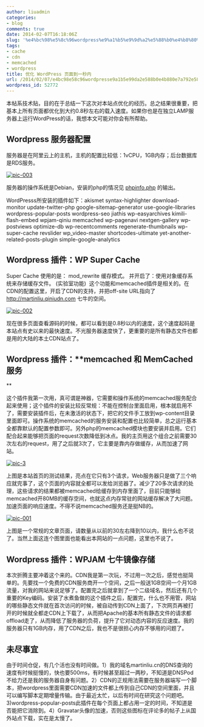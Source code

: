 ```yaml
---
author: liuadmin
categories:
- blog
comments: true
date: 2014-02-07T16:18:06Z
slug: '%e4%bc%98%e5%8c%96wordpress%e9%a1%b5%e9%9d%a2%e5%88%b0%e4%b8%80%e7%a7%92%e5%86%85'
tags:
- cache
- cdn
- memcached
- wordpress
title: 优化 WordPress 页面到一秒内
url: /2014/02/07/e4bc98e58c96wordpresse9a1b5e99da2e588b0e4b880e7a792e58685/
wordpress_id: 52772
---
```


本帖系技术贴，目的在于总结一下这次对本站点优化的经历。总之结果很重要，把基本上所有页面都优化到大约0.8秒左右的载入速度。如果你也是在独立LAMP服务器上运行WordPress的话，我想本文可能对你会有所帮助。 <!--more-->


## Wordpress 服务器配置


服务器是在阿里云上的主机，主机的配置比较低：1vCPU，1GB内存；后台数据库是RDS服务。

[![pic-003](http://7bv9gn.com1.z0.glb.clouddn.com/wp-content/uploads/2014/02/pic-003.jpg)](http://7bv9gn.com1.z0.glb.clouddn.com/wp-content/uploads/2014/02/pic-003.jpg)

服务器的操作系统是Debian，安装的php的情况见 [phpinfo.php](http://martinliu.cn/info.php) 的输出。

WordPresss所安装的插件如下：akismet syntax-highlighter download-monitor update-twitter-php google-sitemap-generator use-google-libraries wordpress-popular-posts wordpress-seo jiathis wp-easyarchives kimili-flash-embed wpjam-qiniu memcached wp-pagenavi nextgen-gallery wp-postviews optimize-db wp-recentcomments
regenerate-thumbnails wp-super-cache revslider wp_video-master shortcodes-ultimate yet-another-related-posts-plugin simple-google-analytics


## Wordpress 插件：**WP Super Cache**


Super Cache 使用的是： mod_rewrite 缓存模式。 并开启了：使用对象缓存系统来存储缓存文件。 (实验室功能)  这个功能和memcached插件是相关的。在CDN的配置这里，开启了CDN的支持，并把off-site URL指向了 http://martinliu.qiniudn.com 七牛的空间。

[![pic-002](http://7bv9gn.com1.z0.glb.clouddn.com/wp-content/uploads/2014/02/pic-002.jpg)](http://7bv9gn.com1.z0.glb.clouddn.com/wp-content/uploads/2014/02/pic-002.jpg)

现在很多页面查看源码的时候，都可以看到是0.8秒以内的速度，这个速度起码是本站点有史以来的最快速度。不光服务器速度快了，更重要的是所有静态文件也都是用的大陆的本土CDN站点了。


## Wordpress 插件：**memcached 和 MemCached服务
**


这个插件我第一次用，真可谓是神器，它需要和操作系统的memcached服务配合起来使用；这个插件的安装比较反常规：不能在控制台里面启用，根本就启用不了，需要安装插件后，在未激活的状态下，把它的文件手工放到wp-content目录里面即可。操作系统的memcached的服务安装和配置也比较简单，总之运行基本全都靠默认的配置参数即可。另外php的memcached模块也要安装并启用。它们配合起来能够把页面的request次数降低到冰点。我的主页用这个组合之前需要30次左右的request，用了之后就3次了，它主要是靠内存做缓存，从而加速了网站。

[![pic-3](http://7bv9gn.com1.z0.glb.clouddn.com/wp-content/uploads/2014/02/pic-3.jpg)](http://7bv9gn.com1.z0.glb.clouddn.com/wp-content/uploads/2014/02/pic-3.jpg)

上图是本站首页的测试结果，亮点在它只有3个请求，Web服务器只是做了三个响应就完事了，这个页面的内容就全都可以发给浏览器了。减少了20多次请求的处理，这些请求的结果都被memcached给缓存到内存里面了，目前只能够给memcached开80MB的缓存空间，也就这点内存常驻的网站缓存解决了大问题。加速页面的响应速度。不得不说memcached服务还是挺NB的。

[![pic-001](http://7bv9gn.com1.z0.glb.clouddn.com/wp-content/uploads/2014/02/pic-001.jpg)](http://7bv9gn.com1.z0.glb.clouddn.com/wp-content/uploads/2014/02/pic-001.jpg)

上图是一个常规的文章页面，请数量从以前的30左右降到10以内，我什么也不说了。当然上面这连个图里面也能看出本网站的一点问题，这里也不说了。


## Wordpress 插件：**WPJAM 七牛镜像存储**


本次折腾主要冲着这个来的。CDN我是第一次玩，不过用一次之后，感觉也挺简单的。先要找一个免费的CDN服务商开一个空间，之后一般送1GB空间一个月1GB流量，对我的网站来说足够了。配置完之后就拿到了一个二级域名，然后还有几个重要的Key编码。安装了水煮鱼做的这个插件之后，配置完，什么也不用管，网站的哪些静态文件就在首次访问的时候，被自动传到CDN上面了，下次网页再被打开的时候就全都走CDN上下载了，从而把Apache的基本所有静态文件的请求都offload走了，从而降低了服务器的负荷，提升了它对动态内容的反应速度。我的服务器只有1GB内存，用了CDN之后，我也不是很担心内存不够用的问题了。


## 未尽事宜


由于时间仓促，有几个活也没有时间做。1）我的域名martinliu.cn的DNS查询的速度有时候挺慢的，快也要500ms，有时候甚至超过一两秒，不知道是DNSPod不给力还是我的服务器自身有问题。2）CDN的正规用法需要在服务器端写一个脚本，把wordpress里面需要CDN加速的文件都上传到自己CDN的空间里面，并且可以编写脚本定期增量传输。由于最近太忙，以后有时间在研究这个问题吧。3)wordpress-popular-posts此插件在每个页面上都占用一定的时间，不知道是否能把它消除到。4）Gravatar头像的加速，否则这些图标在评论多的帖子上从国外站点下载，实在是太慢了。
